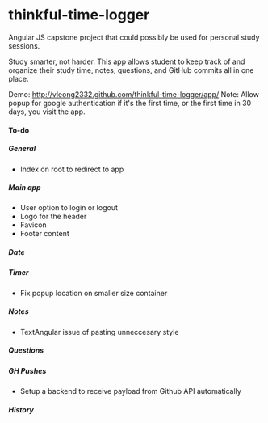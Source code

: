 # thinkful-time-logger
Angular JS capstone project that could possibly be  used for personal study sessions.

Study smarter, not harder. This app allows student to keep track of and organize their study time, notes, questions, and GitHub commits all in one place.

Demo: http://vleong2332.github.com/thinkful-time-logger/app/
Note: Allow popup for google authentication if it's the first time, or the first time in 30 days, you visit the app.

#### To-do

##### General

- Index on root to redirect to app

##### Main app

- User option to login or logout
- Logo for the header
- Favicon
- Footer content

##### Date

##### Timer

- Fix popup location on smaller size container

##### Notes

- TextAngular issue of pasting unneccesary style

##### Questions

##### GH Pushes

- Setup a backend to receive payload from Github API automatically

##### History